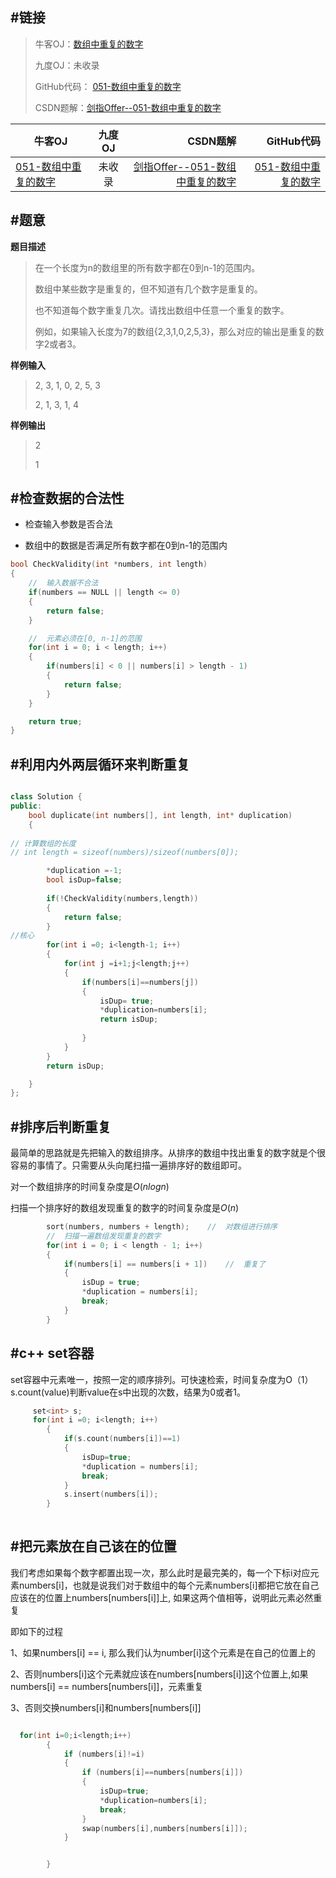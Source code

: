 #链接
------- 
>牛客OJ：[数组中重复的数字](http://www.nowcoder.com/practice/623a5ac0ea5b4e5f95552655361ae0a8?tpId=13&tqId=11203&rp=2&ru=%2Fta%2Fcoding-interviews&qru=%2Fta%2Fcoding-interviews%2Fquestion-ranking)
> 
>九度OJ：未收录
> 
>GitHub代码： [051-数组中重复的数字](https://github.com/gatieme/CodingInterviews/tree/master/051-数组中重复的数字)
>
>CSDN题解：[剑指Offer--051-数组中重复的数字](http://blog.csdn.net/gatieme/article/details/51540159)


| 牛客OJ | 九度OJ | CSDN题解 | GitHub代码 | 
| ------------- |:-------------:| -----:| -----:|
|[051-数组中重复的数字](http://www.nowcoder.com/practice/623a5ac0ea5b4e5f95552655361ae0a8?tpId=13&tqId=11203&rp=2&ru=%2Fta%2Fcoding-interviews&qru=%2Fta%2Fcoding-interviews%2Fquestion-ranking) | 未收录 | [剑指Offer--051-数组中重复的数字](http://blog.csdn.net/gatieme/article/details/51540159) | [051-数组中重复的数字](https://github.com/gatieme/CodingInterviews/tree/master/051-数组中重复的数字) |


#题意
-------


**题目描述**

>在一个长度为n的数组里的所有数字都在0到n-1的范围内。 
>
>数组中某些数字是重复的，但不知道有几个数字是重复的。
>
>也不知道每个数字重复几次。请找出数组中任意一个重复的数字。
>
>例如，如果输入长度为7的数组{2,3,1,0,2,5,3}，那么对应的输出是重复的数字2或者3。

**样例输入**

>2, 3, 1, 0, 2, 5, 3
>
> 2, 1, 3, 1, 4


**样例输出**

>2
>
>1

#检查数据的合法性 
-------

*    检查输入参数是否合法

*    数组中的数据是否满足所有数字都在0到n-1的范围内

```cpp
bool CheckValidity(int *numbers, int length)
{
    //  输入数据不合法
    if(numbers == NULL || length <= 0)
    {
        return false;
    }

    //  元素必须在[0, n-1]的范围
    for(int i = 0; i < length; i++)
    {
        if(numbers[i] < 0 || numbers[i] > length - 1)
        {
            return false;
        }
    }

    return true;
}
```
#利用内外两层循环来判断重复
--------
```cpp

class Solution {
public:
    bool duplicate(int numbers[], int length, int* duplication)
    {
    
// 计算数组的长度
// int length = sizeof(numbers)/sizeof(numbers[0]);

        *duplication =-1;
        bool isDup=false;
        
        if(!CheckValidity(numbers,length))
        {
            return false;
        }
//核心
        for(int i =0; i<length-1; i++)
        {
            for(int j =i+1;j<length;j++)
            {
                if(numbers[i]==numbers[j])
                {
                    isDup= true;
                    *duplication=numbers[i];
                    return isDup;
                    
                }
            }
        }
        return isDup;

    }
};

```

#排序后判断重复
-------

最简单的思路就是先把输入的数组排序。从排序的数组中找出重复的数字就是个很容易的事情了。只需要从头向尾扫描一遍排序好的数组即可。

对一个数组排序的时间复杂度是$O(nlogn)$

扫描一个排序好的数组发现重复的数字的时间复杂度是$O(n)$


```cpp
        sort(numbers, numbers + length);    //  对数组进行排序
        //  扫描一遍数组发现重复的数字
        for(int i = 0; i < length - 1; i++)
        {
            if(numbers[i] == numbers[i + 1])    //  重复了
            {
                isDup = true;
                *duplication = numbers[i];
                break;
            }
        }

```

**#c++ set容器**
--------
set容器中元素唯一，按照一定的顺序排列。可快速检索，时间复杂度为O（1）
s.count(value)判断value在s中出现的次数，结果为0或者1。


```cpp
     set<int> s;
     for(int i =0; i<length; i++)
        {
            if(s.count(numbers[i])==1)
            {
                isDup=true;
                *duplication = numbers[i];
                break;
            }
            s.insert(numbers[i]);
        }
       
```

**#把元素放在自己该在的位置**
--------

我们考虑如果每个数字都置出现一次，那么此时是最完美的，每一个下标i对应元素numbers[i]，也就是说我们对于数组中的每个元素numbers[i]都把它放在自己应该在的位置上numbers[numbers[i]]上, 如果这两个值相等，说明此元素必然重复

即如下的过程

1、如果numbers[i] == i, 那么我们认为number[i]这个元素是在自己的位置上的

2、否则numbers[i]这个元素就应该在numbers[numbers[i]]这个位置上,如果numbers[i] == numbers[numbers[i]]，元素重复 

3、否则交换numbers[i]和numbers[numbers[i]]

```cpp

  for(int i=0;i<length;i++)
        {
            if (numbers[i]!=i)
            {
                if (numbers[i]==numbers[numbers[i]])
                {
                    isDup=true;
                    *duplication=numbers[i];
                    break;
                }
                swap(numbers[i],numbers[numbers[i]]);
            }


        }

```

